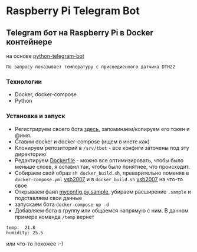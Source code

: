 # Raspberry Pi Telegram Bot

## Telegram бот на Raspberry Pi в Docker контейнере

на основе [python-telegram-bot](https://github.com/python-telegram-bot/python-telegram-bot)


```
По запросу показывает температуру с присоедиенного датчика DTH22
```

### Технологии
 - Docker, docker-compose
 - Python

### Установка и запуск
 - Регистрируем своего бота [здесь](https://core.telegram.org/bots#3-how-do-i-create-a-bot), запоминаем/копируем его токен и @имя.
 - Ставим docker и docker-compose (ищем в инете как)
 - Клонируем репозиторий в `/srv/tbot` - все конфиги заточены под эту директорию
 - Редактируем [Dockerfile](https://github.com/vsb2007/raspberry_telegram_bot2/blob/master/Dockerfile) - можно все оптимизировать, чтобы было меньше слоев, 
я оставил так, чтобы было понятнее, что происходит.
 - Собираем свой образ `sh docker_build.sh`, преварительно поменяв в `docker-compose.yml` [vsb2007](https://github.com/vsb2007/raspberry_telegram_bot2/blob/master/docker-compose.yml#L5) 
и в `docker_build.sh` [vsb2007](https://github.com/vsb2007/raspberry_telegram_bot2/blob/master/docker_build.sh#L3) на что-то свое
 - Открываем фаил [myconfig.py.sample](config/myconfig.py.sample), убираем расширение `.sample` и подставляем свои данные
 - запускаем бота `docker-compose up -d`
 - Добавляем бота в группу или общаемся напрямую с ним. В данном примере команда `/temp` вернет
```
temp:  21.8
humidity: 25.5
```
или что-то похожее :-)
